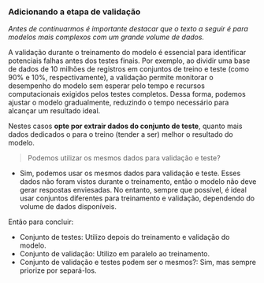 ### Adicionando a etapa de validação

<i>Antes de continuarmos é importante destacar que o texto a seguir é para modelos mais complexos com um grande volume de dados.</i>


A validação durante o treinamento do modelo é essencial para identificar potenciais falhas antes dos testes finais. Por exemplo, ao dividir uma base de dados de 10 milhões de registros em conjuntos de treino e teste (como 90% e 10%, respectivamente), a validação permite monitorar o desempenho do modelo sem esperar pelo tempo e recursos computacionais exigidos pelos testes completos. Dessa forma, podemos ajustar o modelo gradualmente, reduzindo o tempo necessário para alcançar um resultado ideal.

Nestes casos **opte por extrair dados do conjunto de teste**, quanto mais dados dedicados o para o treino (tender a ser) melhor o resultado do modelo.

> Podemos utilizar os mesmos dados para validação e teste?

- Sim, podemos usar os mesmos dados para validação e teste. Esses dados não foram vistos durante o treinamento, então o modelo não deve gerar respostas enviesadas. No entanto, sempre que possível, é ideal usar conjuntos diferentes para treinamento e validação, dependendo do volume de dados disponíveis.

Então para concluir:

- Conjunto de testes: Utilizo depois do treinamento e validação do modelo.
- Conjunto de validação: Utilizo em paralelo ao treinamento.
- Conjunto de validação e testes podem ser o mesmos?: Sim, mas sempre priorize por separá-los.